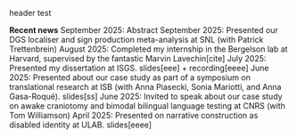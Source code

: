 header test

**Recent news**
September 2025: Abstract 
September 2025: Presented our DGS localiser and sign production meta-analysis at SNL (with Patrick Trettenbrein)
August 2025: Completed my internship in the Bergelson lab at Harvard, supervised by the fantastic Marvin Lavechin[cite]
July 2025: Presented my dissertation at ISGS. slides[eee] + recording[eeee]
June 2025: Presented about our case study as part of a symposium on translational research at ISB (with Anna Piasecki, Sonia Mariotti, and Anna Gasa-Roqué). slides[ss]
June 2025: Invited to speak about our case study on awake craniotomy and bimodal bilingual language testing at CNRS (with Tom Williamson)
April 2025: Presented on narrative construction as disabled identity at ULAB. slides[eeee]
